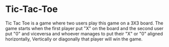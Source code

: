 # Tic-Tac-Toe
Tic Tac Toe is a game where two users play this game on a 3X3 board. The game starts when the first player put "X" on the board and the second user put "0" and viceversa and whoever manages to put their "X" or "0" aligned horizontally, Vertically or diagonally that player will win the game.
